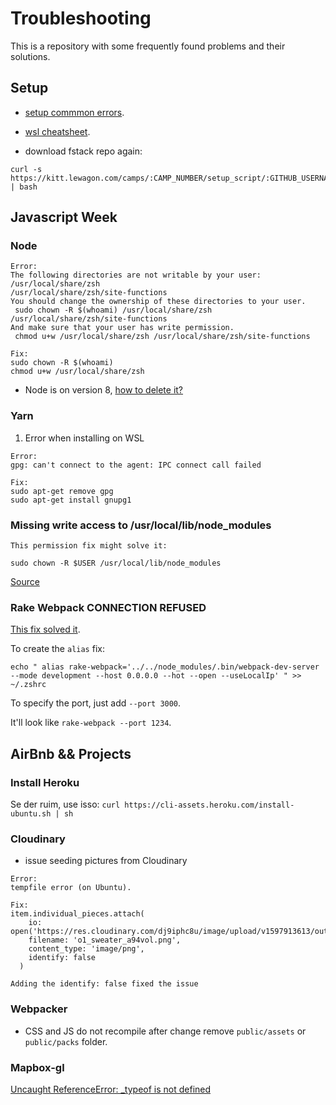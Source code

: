 # Troubleshooting
This is a repository with some frequently found problems and their solutions.

## Setup

- [setup commmon errors](https://www.notion.so/Setup-Common-Errors-f09ad57cc4ae4a9a966b63dbf4e5620d).

- [wsl cheatsheet](https://github.com/lewagon/setup/blob/master/wsl_cheatsheet.md).

- download fstack repo again:

```
curl -s https://kitt.lewagon.com/camps/:CAMP_NUMBER/setup_script/:GITHUB_USERNAME | bash
```

## Javascript Week

### Node
```
Error: 
The following directories are not writable by your user:
/usr/local/share/zsh
/usr/local/share/zsh/site-functions
You should change the ownership of these directories to your user.
 sudo chown -R $(whoami) /usr/local/share/zsh /usr/local/share/zsh/site-functions
And make sure that your user has write permission.
 chmod u+w /usr/local/share/zsh /usr/local/share/zsh/site-functions

Fix:
sudo chown -R $(whoami) 
chmod u+w /usr/local/share/zsh
```

- Node is on version 8, [how to delete it?](https://stackoverflow.com/questions/32426601/how-can-i-completely-uninstall-nodejs-npm-and-node-in-ubuntu-14-04)

### Yarn

1. Error when installing on WSL
```
Error:
gpg: can't connect to the agent: IPC connect call failed

Fix:
sudo apt-get remove gpg
sudo apt-get install gnupg1
```

### Missing write access to /usr/local/lib/node_modules 

```
This permission fix might solve it:

sudo chown -R $USER /usr/local/lib/node_modules
```

[Source](https://flaviocopes.com/npm-fix-missing-write-access-error/)

### Rake Webpack CONNECTION REFUSED
[This fix solved it](https://github.com/webpack/webpack-dev-server/issues/1347).

To create the `alias` fix:

`echo " alias rake-webpack='../../node_modules/.bin/webpack-dev-server --mode development --host 0.0.0.0 --hot --open --useLocalIp' " >> ~/.zshrc`

To specify the port, just add `--port 3000`.

It'll look like `rake-webpack --port 1234`.

## AirBnb && Projects

### Install Heroku

Se der ruim, use isso:
`curl https://cli-assets.heroku.com/install-ubuntu.sh | sh`

### Cloudinary
- issue seeding pictures from Cloudinary

```
Error:
tempfile error (on Ubuntu). 

Fix:
item.individual_pieces.attach(
    io: open('https://res.cloudinary.com/dj9iphc8u/image/upload/v1597913613/outfit/o1_sweater_a94vol.png'),
    filename: 'o1_sweater_a94vol.png',
    content_type: 'image/png',
    identify: false
  )

Adding the identify: false fixed the issue
```

### Webpacker

- CSS and JS do not recompile after change
remove `public/assets` or `public/packs` folder.

### Mapbox-gl
[Uncaught ReferenceError: _typeof is not defined]()
